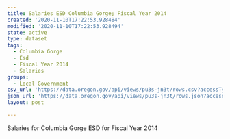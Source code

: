 ```yaml
---
title: Salaries ESD Columbia Gorge; Fiscal Year 2014
created: '2020-11-10T17:22:53.928484'
modified: '2020-11-10T17:22:53.928494'
state: active
type: dataset
tags:
  - Columbia Gorge
  - Esd
  - Fiscal Year 2014
  - Salaries
groups:
  - Local Government
csv_url: 'https://data.oregon.gov/api/views/pu3s-jn3t/rows.csv?accessType=DOWNLOAD'
json_url: 'https://data.oregon.gov/api/views/pu3s-jn3t/rows.json?accessType=DOWNLOAD'
layout: post

---
```

Salaries for Columbia Gorge ESD for Fiscal Year 2014
